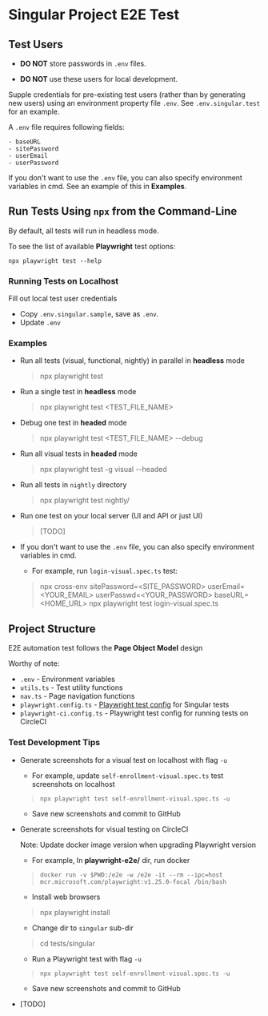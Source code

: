 # Singular Project E2E Test

## Test Users

- **DO NOT** store passwords in `.env` files.

- **DO NOT** use these users for local development.

Supple credentials for pre-existing test users (rather than by generating new users) using an environment property file `.env`. See `.env.singular.test` for an
example.

A `.env` file requires following fields:
```angular2html
- baseURL
- sitePassword
- userEmail
- userPassword
```

If you don't want to use the `.env` file, you can also specify environment variables in cmd. See an example of this in **Examples**.

## Run Tests Using `npx` from the Command-Line

By default, all tests will run in headless mode.

To see the list of available **Playwright** test options: <div class="text-blue">```npx playwright test --help```</div>

### Running Tests on Localhost

Fill out local test user credentials

- Copy `.env.singular.sample`, save as `.env`.
- Update `.env`

### Examples

* Run all tests (visual, functional, nightly) in parallel in **headless** mode
  > npx playwright test
  
* Run a single test in **headless** mode
  > npx playwright test <TEST_FILE_NAME>

* Debug one test in **headed** mode
  > npx playwright test <TEST_FILE_NAME> --debug

* Run all visual tests in **headed** mode
  > npx playwright test -g visual  --headed

* Run all tests in `nightly` directory
  > npx playwright test nightly/

* Run one test on your local server (UI and API or just UI)
  > [TODO]

* If you don't want to use the `.env` file, you can also specify environment
  variables in cmd.
  * For example, run `login-visual.spec.ts` test:
  > npx cross-env sitePassword=<SITE_PASSWORD> userEmail=<YOUR_EMAIL> userPasswd=<YOUR_PASSWORD> baseURL=<HOME_URL> npx playwright test login-visual.spec.ts


## Project Structure
E2E automation test follows the **Page Object Model** design

Worthy of note:
* `.env`     - Environment variables
* `utils.ts` - Test utility functions
* `nav.ts`   - Page navigation functions
* `playwright.config.ts` - [Playwright test config](https://playwright.dev/docs/test-configuration) for Singular tests
* `playwright-ci.config.ts` - Playwright test config for running tests on CircleCI

### Test Development Tips
- Generate screenshots for a visual test on localhost with flag `-u`
  - For example, update `self-enrollment-visual.spec.ts` test screenshots on localhost
  > `npx playwright test self-enrollment-visual.spec.ts -u`
  - Save new screenshots and commit to GitHub
  

- Generate screenshots for visual testing on CircleCI

   Note: Update docker image version when upgrading Playwright version
  - For example,
  In **playwright-e2e/** dir, run docker
  > `docker run -v $PWD:/e2e -w /e2e -it --rm --ipc=host mcr.microsoft.com/playwright:v1.25.0-focal /bin/bash`
  
  - Install web browsers
  > npx playwright install

  - Change dir to `singular` sub-dir
  > cd tests/singular
  
  - Run a Playwright test with flag `-u`
  > `npx playwright test self-enrollment-visual.spec.ts -u`
  
  - Save new screenshots and commit to GitHub


- [TODO]
